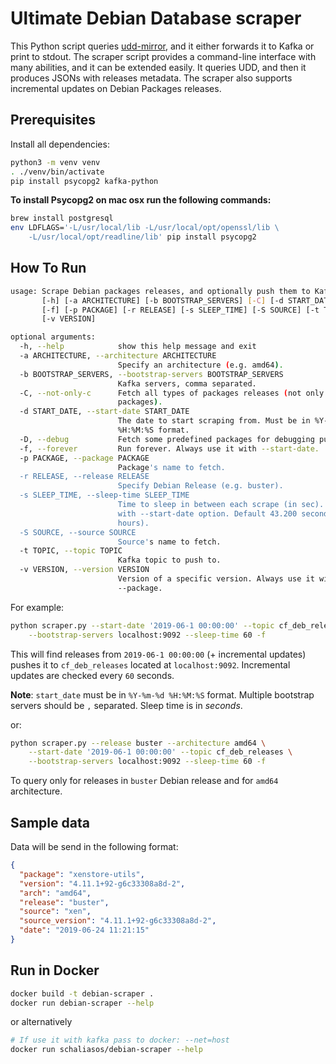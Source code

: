 # Ultimate Debian Database scraper

This Python script queries [udd-mirror](https://udd-mirror.debian.net/),
and it either forwards it to Kafka or print to stdout.
The scraper script provides a command-line interface with many abilities,
and it can be extended easily.
It queries UDD, and then it produces JSONs with releases metadata.
The scraper also supports incremental updates on Debian Packages releases.

## Prerequisites

Install all dependencies:

```bash
python3 -m venv venv
. ./venv/bin/activate
pip install psycopg2 kafka-python
```

__To install Psycopg2 on mac osx run the following commands:__

```bash
brew install postgresql
env LDFLAGS='-L/usr/local/lib -L/usr/local/opt/openssl/lib \
    -L/usr/local/opt/readline/lib' pip install psycopg2
```

## How To Run

```bash
usage: Scrape Debian packages releases, and optionally push them to Kafka.
       [-h] [-a ARCHITECTURE] [-b BOOTSTRAP_SERVERS] [-C] [-d START_DATE] [-D]
       [-f] [-p PACKAGE] [-r RELEASE] [-s SLEEP_TIME] [-S SOURCE] [-t TOPIC]
       [-v VERSION]

optional arguments:
  -h, --help            show this help message and exit
  -a ARCHITECTURE, --architecture ARCHITECTURE
                        Specify an architecture (e.g. amd64).
  -b BOOTSTRAP_SERVERS, --bootstrap-servers BOOTSTRAP_SERVERS
                        Kafka servers, comma separated.
  -C, --not-only-c      Fetch all types of packages releases (not only C
                        packages).
  -d START_DATE, --start-date START_DATE
                        The date to start scraping from. Must be in %Y-%m-%d
                        %H:%M:%S format.
  -D, --debug           Fetch some predefined packages for debugging purposes
  -f, --forever         Run forever. Always use it with --start-date.
  -p PACKAGE, --package PACKAGE
                        Package's name to fetch.
  -r RELEASE, --release RELEASE
                        Specify Debian Release (e.g. buster).
  -s SLEEP_TIME, --sleep-time SLEEP_TIME
                        Time to sleep in between each scrape (in sec). Use it
                        with --start-date option. Default 43.200 seconds (12
                        hours).
  -S SOURCE, --source SOURCE
                        Source's name to fetch.
  -t TOPIC, --topic TOPIC
                        Kafka topic to push to.
  -v VERSION, --version VERSION
                        Version of a specific version. Always use it with
                        --package.
```

For example:

```bash
python scraper.py --start-date '2019-06-1 00:00:00' --topic cf_deb_releases \
    --bootstrap-servers localhost:9092 --sleep-time 60 -f
```

This will find releases from `2019-06-1 00:00:00` (+ incremental updates)
pushes it to `cf_deb_releases` located at `localhost:9092`.
Incremental updates are checked every `60` seconds.

**Note**: `start_date` must be in `%Y-%m-%d %H:%M:%S` format.
Multiple bootstrap servers should be `,` separated. Sleep time is in _seconds_.

or:

```sh
python scraper.py --release buster --architecture amd64 \
    --start-date '2019-06-1 00:00:00' --topic cf_deb_releases \
    --bootstrap-servers localhost:9092 --sleep-time 60 -f
```

To query only for releases in `buster` Debian release and
for `amd64` architecture.

## Sample data

Data will be send in the following format:

```json
{
  "package": "xenstore-utils",
  "version": "4.11.1+92-g6c33308a8d-2",
  "arch": "amd64",
  "release": "buster",
  "source": "xen",
  "source_version": "4.11.1+92-g6c33308a8d-2",
  "date": "2019-06-24 11:21:15"
}
```

## Run in Docker

```bash
docker build -t debian-scraper .
docker run debian-scraper --help
```

or alternatively

```bash
# If use it with kafka pass to docker: --net=host
docker run schaliasos/debian-scraper --help
```
